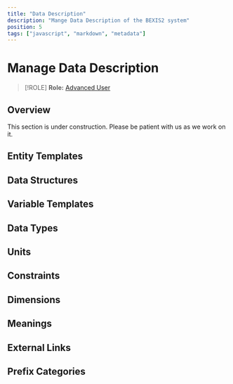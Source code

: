 ```yaml
---
title: "Data Description"
description: "Mange Data Description of the BEXIS2 system"
position: 5
tags: ["javascript", "markdown", "metadata"]
---
```


# Manage Data Description

>[!ROLE]
>__Role:__ [Advanced User](../docs/General/#roles)

## Overview

This section is under construction. Please be patient with us as we work on it.

## Entity Templates
## Data Structures
## Variable Templates
## Data Types
## Units
## Constraints
## Dimensions
## Meanings
## External Links
## Prefix Categories